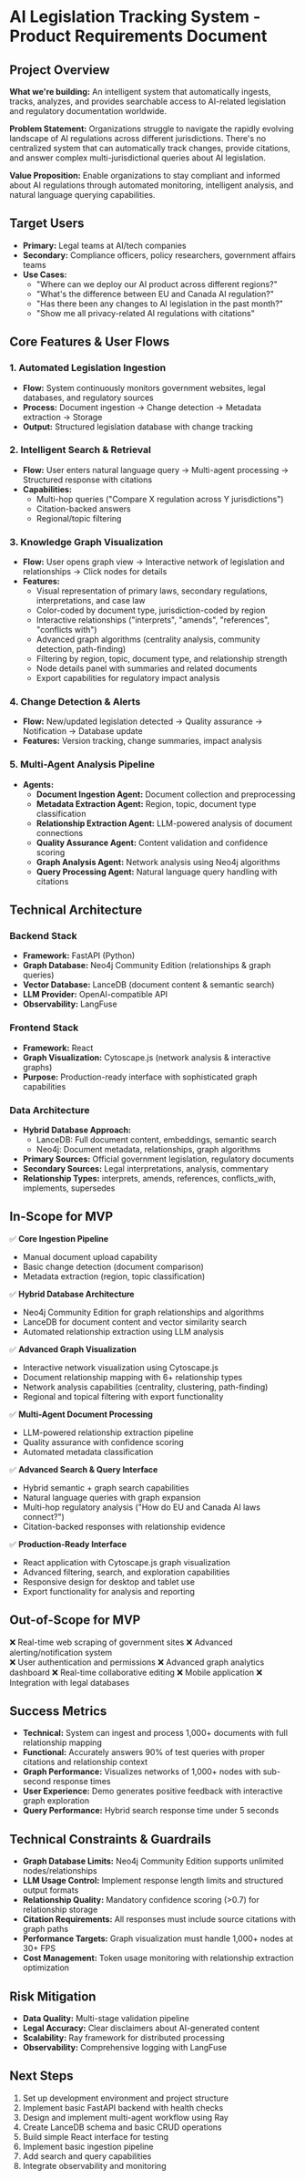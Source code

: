 # AI Legislation Tracking System - Product Requirements Document

## Project Overview

**What we're building:** An intelligent system that automatically ingests, tracks, analyzes, and provides searchable access to AI-related legislation and regulatory documentation worldwide.

**Problem Statement:** Organizations struggle to navigate the rapidly evolving landscape of AI regulations across different jurisdictions. There's no centralized system that can automatically track changes, provide citations, and answer complex multi-jurisdictional queries about AI legislation.

**Value Proposition:** Enable organizations to stay compliant and informed about AI regulations through automated monitoring, intelligent analysis, and natural language querying capabilities.

## Target Users

- **Primary:** Legal teams at AI/tech companies
- **Secondary:** Compliance officers, policy researchers, government affairs teams
- **Use Cases:**
  - "Where can we deploy our AI product across different regions?"
  - "What's the difference between EU and Canada AI regulation?"
  - "Has there been any changes to AI legislation in the past month?"
  - "Show me all privacy-related AI regulations with citations"

## Core Features & User Flows

### 1. Automated Legislation Ingestion

- **Flow:** System continuously monitors government websites, legal databases, and regulatory sources
- **Process:** Document ingestion → Change detection → Metadata extraction → Storage
- **Output:** Structured legislation database with change tracking

### 2. Intelligent Search & Retrieval

- **Flow:** User enters natural language query → Multi-agent processing → Structured response with citations
- **Capabilities:**
  - Multi-hop queries ("Compare X regulation across Y jurisdictions")
  - Citation-backed answers
  - Regional/topic filtering

### 3. Knowledge Graph Visualization

- **Flow:** User opens graph view → Interactive network of legislation and relationships → Click nodes for details
- **Features:**
  - Visual representation of primary laws, secondary regulations, interpretations, and case law
  - Color-coded by document type, jurisdiction-coded by region
  - Interactive relationships ("interprets", "amends", "references", "conflicts with")
  - Advanced graph algorithms (centrality analysis, community detection, path-finding)
  - Filtering by region, topic, document type, and relationship strength
  - Node details panel with summaries and related documents
  - Export capabilities for regulatory impact analysis

### 4. Change Detection & Alerts

- **Flow:** New/updated legislation detected → Quality assurance → Notification → Database update
- **Features:** Version tracking, change summaries, impact analysis

### 5. Multi-Agent Analysis Pipeline

- **Agents:**
  - **Document Ingestion Agent:** Document collection and preprocessing
  - **Metadata Extraction Agent:** Region, topic, document type classification
  - **Relationship Extraction Agent:** LLM-powered analysis of document connections
  - **Quality Assurance Agent:** Content validation and confidence scoring
  - **Graph Analysis Agent:** Network analysis using Neo4j algorithms
  - **Query Processing Agent:** Natural language query handling with citations

## Technical Architecture

### Backend Stack

- **Framework:** FastAPI (Python)
- **Graph Database:** Neo4j Community Edition (relationships & graph queries)
- **Vector Database:** LanceDB (document content & semantic search)
- **LLM Provider:** OpenAI-compatible API
- **Observability:** LangFuse

### Frontend Stack

- **Framework:** React
- **Graph Visualization:** Cytoscape.js (network analysis & interactive graphs)
- **Purpose:** Production-ready interface with sophisticated graph capabilities

### Data Architecture

- **Hybrid Database Approach:**
  - LanceDB: Full document content, embeddings, semantic search
  - Neo4j: Document metadata, relationships, graph algorithms
- **Primary Sources:** Official government legislation, regulatory documents
- **Secondary Sources:** Legal interpretations, analysis, commentary
- **Relationship Types:** interprets, amends, references, conflicts_with, implements, supersedes

## In-Scope for MVP

✅ **Core Ingestion Pipeline**

- Manual document upload capability
- Basic change detection (document comparison)
- Metadata extraction (region, topic classification)

✅ **Hybrid Database Architecture**

- Neo4j Community Edition for graph relationships and algorithms
- LanceDB for document content and vector similarity search
- Automated relationship extraction using LLM analysis

✅ **Advanced Graph Visualization**

- Interactive network visualization using Cytoscape.js
- Document relationship mapping with 6+ relationship types
- Network analysis capabilities (centrality, clustering, path-finding)
- Regional and topical filtering with export functionality

✅ **Multi-Agent Document Processing**

- LLM-powered relationship extraction pipeline
- Quality assurance with confidence scoring
- Automated metadata classification

✅ **Advanced Search & Query Interface**

- Hybrid semantic + graph search capabilities
- Natural language queries with graph expansion
- Multi-hop regulatory analysis ("How do EU and Canada AI laws connect?")
- Citation-backed responses with relationship evidence

✅ **Production-Ready Interface**

- React application with Cytoscape.js graph visualization
- Advanced filtering, search, and exploration capabilities
- Responsive design for desktop and tablet use
- Export functionality for analysis and reporting

## Out-of-Scope for MVP

❌ Real-time web scraping of government sites
❌ Advanced alerting/notification system  
❌ User authentication and permissions
❌ Advanced graph analytics dashboard
❌ Real-time collaborative editing
❌ Mobile application
❌ Integration with legal databases

## Success Metrics

- **Technical:** System can ingest and process 1,000+ documents with full relationship mapping
- **Functional:** Accurately answers 90% of test queries with proper citations and relationship context
- **Graph Performance:** Visualizes networks of 1,000+ nodes with sub-second response times
- **User Experience:** Demo generates positive feedback with interactive graph exploration
- **Query Performance:** Hybrid search response time under 5 seconds

## Technical Constraints & Guardrails

- **Graph Database Limits:** Neo4j Community Edition supports unlimited nodes/relationships
- **LLM Usage Control:** Implement response length limits and structured output formats
- **Relationship Quality:** Mandatory confidence scoring (>0.7) for relationship storage
- **Citation Requirements:** All responses must include source citations with graph paths
- **Performance Targets:** Graph visualization must handle 1,000+ nodes at 30+ FPS
- **Cost Management:** Token usage monitoring with relationship extraction optimization

## Risk Mitigation

- **Data Quality:** Multi-stage validation pipeline
- **Legal Accuracy:** Clear disclaimers about AI-generated content
- **Scalability:** Ray framework for distributed processing
- **Observability:** Comprehensive logging with LangFuse

## Next Steps

1. Set up development environment and project structure
2. Implement basic FastAPI backend with health checks
3. Design and implement multi-agent workflow using Ray
4. Create LanceDB schema and basic CRUD operations
5. Build simple React interface for testing
6. Implement basic ingestion pipeline
7. Add search and query capabilities
8. Integrate observability and monitoring
